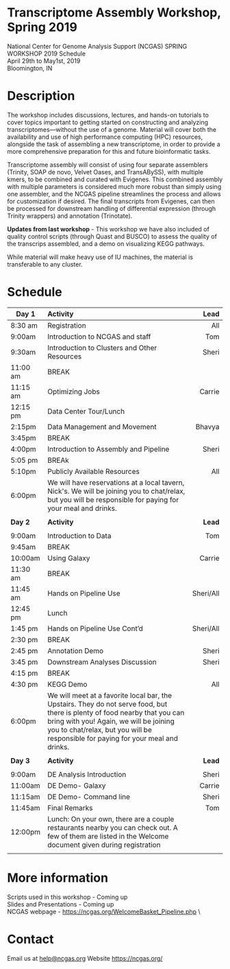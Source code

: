 # Transcriptome Assembly Workshop, Spring 2019
National Center for Genome Analysis Support (NCGAS) SPRING WORKSHOP 2019 Schedule\
April 29th to May1st, 2019 \
Bloomington, IN 

# Description 
The workshop includes discussions, lectures, and hands-on tutorials to cover topics important to getting started on constructing and analyzing transcriptomes—without the use of a genome. Material will cover both the availability and use of high performance computing (HPC) resources, alongside the task of assembling a new transcriptome, in order to provide a more comprehensive preparation for this and future bioinformatic tasks.

Transcriptome assembly will consist of using four separate assemblers (Trinity, SOAP de novo, Velvet Oases, and TransABySS), with multiple kmers, to be combined and curated with Evigenes. This combined assembly with multiple parameters is considered much more robust than simply using one assembler, and the NCGAS pipeline streamlines the process and allows for customization if desired. The final transcripts from Evigenes, can then be processed for downstream handling of differential expression (through Trinity wrappers) and annotation (Trinotate).  

**Updates from last workshop** - This workshop we have also included of quality control scripts (through Quast and BUSCO) to assess the quality of the transcrips assembled, and a demo on visualizing KEGG pathways. 

While material will make heavy use of IU machines, the material is transferable to any cluster.

# Schedule 

|**Day 1**			 |**Activity**							                                |**Lead**|
|---------------|:----------------------------------------------------------|-----:|
|8:30 am		    |Registration							                                  |All   |
|9:00am		      |Introduction to NCGAS and staff			                      |Tom   | 
|9:30am		      |Introduction to Clusters and Other Resources		            |Sheri |
|11:00 am		    |BREAK                                                      |      |
|11:15 am		    |Optimizing Jobs						                                |Carrie|
|12:15 pm		    |Data Center Tour/Lunch                                     |      |
|2:15pm		      |Data Management and Movement				                        |Bhavya|
|3:45pm		      |BREAK                                                      |      |
|4:00pm		      |Introduction to Assembly and Pipeline			                |Sheri |
|5:05 pm        |BREAk                                                      |      |
|5:10pm		      |Publicly Available Resources					                      |All   |
|6:00pm         |We will have reservations at a local tavern, Nick's.  We will be joining you to chat/relax, but you will be responsible for paying for your meal and drinks.                                        |      |
|               |                                                           |      |
|**Day 2**		  |**Activity**		                                            |**Lead**|
|               |                                                           |      |
|9:00am         |Introduction to Data                                       |Tom   |
|9:45am         |BREAK                                                      |      |
|10:00am		    |Using Galaxy							                                  |Carrie|
|11:30 am		    |BREAK	                  			                            |      |
|11:45 am		    |Hands on Pipeline Use                                      |Sheri/All|
|12:45 pm		    |Lunch                                                      |      |
|1:45 pm		    |Hands on Pipeline Use Cont’d				                        |Sheri/All|
|2:30 pm		    |BREAK                                                      |      |
|2:45 pm		    |Annotation Demo							                              |Sheri |
|3:45 pm 		    |Downstream Analyses Discussion				                      |Sheri |
|4:15 pm 		    |BREAK                        				                      |      |
|4:30 pm 		    |KEGG Demo                    				                      |All   |
|6:00pm         |We will meet at a favorite local bar, the Upstairs.  They do not serve food, but there is plenty of food nearby that you can bring with you!  Again, we will be joining you to chat/relax, but you will be responsible for paying for your meal and drinks.                                                                               |      |
|               |                                                           |      |
|**Day 3**		  |**Activity**		                                            |**Lead**|
|               |                                                           |      |
|9:00am         |DE Analysis Introduction                                   |Sheri |
|11:00am        |DE Demo- Galaxy                                            |Carrie|
|11:15am        |DE Demo- Command line                                      |Sheri |
|11:45am        |Final Remarks                                              |Tom   |
|12:00pm        |Lunch: On your own, there are a couple restaurants nearby you can check out. A few of them are listed in the Welcome document given during registration                                          |      |
|               |                                                           |      |

# More information 

Scripts used in this workshop - Coming up
\
Slides and Presentations - Coming up
\
NCGAS webpage - https://ncgas.org/WelcomeBasket_Pipeline.php
\

# Contact

Email us at help@ncgas.org 
Website https://ncgas.org/

